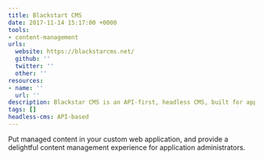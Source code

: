 ```yaml
---
title: Blackstart CMS
date: 2017-11-14 15:17:00 +0000
tools:
- content-management
urls:
  website: https://blackstarcms.net/
  github: ''
  twitter: ''
  other: ''
resources:
- name: ''
  url: ''
description: Blackstar CMS is an API-first, headless CMS, built for application developers.
tags: []
headless-cms: API-based
---
```

Put managed content in your custom web application, and provide a delightful content management experience for application administrators.

